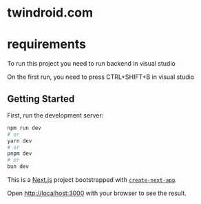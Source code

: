# twindroid.com

# requirements
To run this project you need to run backend in visual studio

On the first run, you need to press CTRL+SHIFT+B in visual studio


## Getting Started

First, run the development server:

```bash
npm run dev
# or
yarn dev
# or
pnpm dev
# or
bun dev
```
This is a [Next.js](https://nextjs.org/) project bootstrapped with [`create-next-app`](https://github.com/vercel/next.js/tree/canary/packages/create-next-app).

Open [http://localhost:3000](http://localhost:3000) with your browser to see the result.